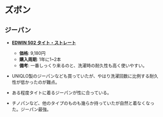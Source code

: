 ズボン
====

ジーパン
----

- [**EDWIN 502 タイト・ストレート**](http://edwin-ec.jp/disp/CSfGoodsPage_001.jsp?GOODS_NO=68279)
  - **価格**: 9,180円
  - **購入周期**: 1年に1~2本
  - **備考**: 一番しっくり来るのと、洗濯時の耐久性も高く使いやすい。

- UNIQLO製のジーパンなども買っていたが、やはり洗濯回数に比例する耐久性が低かったのが難点。
- ある程度タイトに着るジーパンが性に合っている。
- チノパンなど、他のタイプのものも幾らか持っていたが自然と着なくなった。ジーパン最強。
